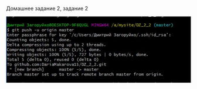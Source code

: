 Домашнее задание 2, задание 2

![Image alt](https://github.com/DariaMakarova15/DZ_2_2/blob/master/printscreen2.JPG)